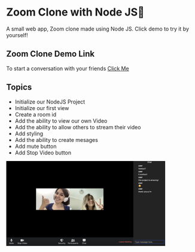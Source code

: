 # Zoom Clone with Node JS👥

A small web app, Zoom clone made using Node JS.
Click demo to try it by yourself!

## Zoom Clone Demo Link

To start a conversation with your friends [Click Me](https://warm-peak-12177.herokuapp.com/4f42fd17-bad3-4040-b750-015f61a5d66c)

## Topics
- Initialize our NodeJS Project 
- Initialize our first view
- Create a room id 
- Add the ability to view our own Video 
- Add the ability to allow others to stream their video
- Add styling
- Add the ability to create mesages
- Add mute button
- Add Stop Video button



<img src="img/img.png" width="425"/> 
